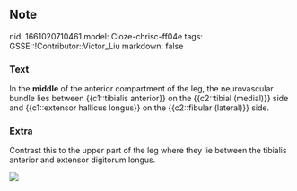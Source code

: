 ## Note
nid: 1661020710461
model: Cloze-chrisc-ff04e
tags: GSSE::!Contributor::Victor_Liu
markdown: false

### Text
In the <b>middle</b> of the anterior compartment of the leg, the
neurovascular bundle lies between {{c1::tibialis anterior}} on the
{{c2::tibial (medial)}} side and {{c1::extensor hallicus longus}}
on the {{c2::fibular (lateral)}} side.

### Extra
Contrast this to the upper part of the leg where they lie between
the tibialis anterior and extensor digitorum longus.
<div><img src=
"paste-41c47bb8bbd03f84bb0b032e0444e7a59299c576.jpg"></div>
